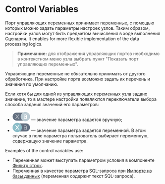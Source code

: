 # Control Variables

Порт управляющих переменных принимает переменные, с помощью которых можно задать параметры настроек узлов. Таким образом, настройки узлов могут быть предметом вычисления в ходе выполнения Сценария. It enables for more flexible implementation of the data processing logics.

> **Примечание:** для отображения управляющих портов необходимо в контекстном меню узла выбрать пункт "Показать порт управляющих переменных".

Управляющие переменные не обязательно принимать от другого обработчика. При настройке порта возможно задать их перечень и значения по умолчанию.

Если хотя бы для одной из управляющих переменных узла задано значение, то в мастере настройки появляются переключатели выбора способа задания значений его параметров:

* ![](../../images/icons/propedit/value_default.svg) — значение параметра задается вручную;
* ![](../../images/icons/propedit/variable_default.svg) — значение параметра задается переменной. В этом случае в поле параметра пользователь выбирает переменную, содержащую значение параметра.

Examples of the control variables use:

* Переменная может выступать параметром условия в компоненте [Фильтр строк](../../processors/transformation/row-filter/README.md).
* Переменная в качестве параметра SQL-запроса при [Импорте из базы данных](../../integration/import/database.md) (переменная содержит текст SQL-запроса).